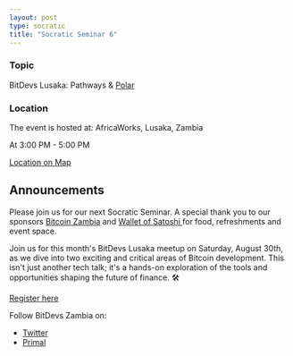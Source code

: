 ```yaml
---
layout: post
type: socratic
title: "Socratic Seminar 6"
---
```


### Topic

BitDevs Lusaka: Pathways & [Polar](https://lightningpolar.com/)

### Location

The event is hosted at:
AfricaWorks, Lusaka, Zambia

At 3:00 PM - 5:00 PM

[Location on Map](https://www.google.com/maps/search/?api=1&query=AfricaWorks%20Lusaka%20%40%204%20Bishop&query_place_id=ChIJM_hSdpuNQBkRVK5ecYClewc)

## Announcements

Please join us for our next Socratic Seminar. A special thank you to our sponsors [Bitcoin Zambia](https://bitcoinzambia.org/) and [Wallet of Satoshi ](https://www.walletofsatoshi.com/) for food, refreshments and event space.

Join us for this month's BitDevs Lusaka meetup on Saturday, August 30th, as we dive into two exciting and critical areas of Bitcoin development. This isn't just another tech talk; it's a hands-on exploration of the tools and opportunities shaping the future of finance. 🛠️

[Register here](https://luma.com/rju8ltun?tk=lEG76t)

Follow BitDevs Zambia on:

- [Twitter](https://x.com/bitdevszambia)
- [Primal](https://primal.net/p/nprofile1qqsy84evlee43jayd5zru26ypctt2n9wajn4h698vy5ynp32peuc35s8yce5j)
